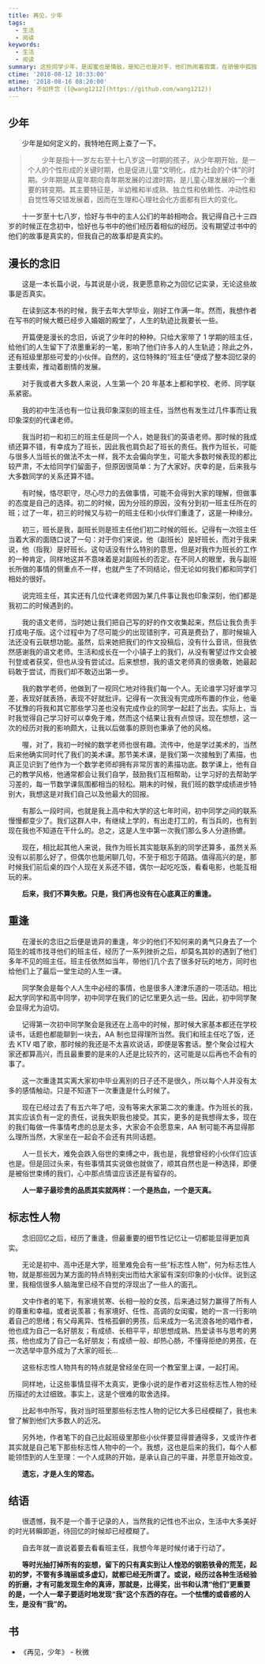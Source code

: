 ```yaml
---
title: 再见，少年
tags:
  - 生活
  - 阅读
keywords:
  - 生活
  - 阅读
summary: 这些同学少年，是闺蜜也是情敌，是知己也是对手，他们热闹着寂寞，在骄傲中孤独，他们的成长多舛，他们的叛逆如此热烈又如此单纯。
ctime: '2018-08-12 10:33:00'
mtime: '2018-08-16 08:20:00'
author: 不如怀念 ([@wang1212](https://github.com/wang1212))
---
```


## 少年

　　少年是如何定义的，我特地在网上查了一下。

> 　　少年是指十一岁左右至十七八岁这一时期的孩子，从少年期开始，是一个人的个性形成的关键时期，也是促进儿童“文明化，成为社会的个体”的时期。少年期是从童年期向青年期发展的过渡时期，是儿童心理发展的一个重要的转变期。其主要特征是，半幼稚和半成熟、独立性和依赖性、冲动性和自觉性等交错发展着，因而在生理和心理社会化方面都有巨大的变化。

　　十一岁至十七八岁，恰好与书中的主人公们的年龄相吻合。我记得自己十三四岁的时候正在念初中，恰好也与书中的他们经历着相似的经历。没有期望过书中的他们的故事是真实的，但我自己的故事却是真实的。

## 漫长的念旧

　　这是一本长篇小说，与其说是小说，我更愿意称之为回忆记实录，无论这些故事是否真实。

　　在读到这本书的时候，我于去年大学毕业，刚好工作满一年。然而，我想作者在写书的时候大概已经步入婚姻的殿堂了，人生的轨迹比我要长一些。

　　开篇便是漫长的念旧，诉说了少年时的种种。只给大家带了 1 学期的班主任，给他们的人生留下了浓墨重彩的一笔，影响了他们许多人的人生轨迹；除此之外，还有班级里那些可爱的小伙伴。自然的，这位特殊的“班主任”便成了整本回忆录的主要线索，推动着剧情的发展。

　　对于我或者大多数人来说，人生第一个 20 年基本上都和学校、老师、同学联系紧密。

　　我的初中生活也有一位让我印象深刻的班主任，当然也有发生过几件事而让我印象深刻的代课老师。

　　我当时初一和初三的班主任是同一个人，她是我们的英语老师。那时候的我成绩还算不错，有幸成为了班长，因此我也肩负起了班长的责任。我作为班长，可能与很多人当班长的做法不太一样，我不太会偏向学生，可能大多数时候表现的都比较严肃，不太给同学们留面子，但原因很简单：为了大家好。庆幸的是，后来我与大多数同学的关系还算不错。

　　有时候，恪尽职守，尽心尽力的去做事情，可能不会得到大家的理解，但做事的态度是自己的选择。初二的时候，因为分班的原因，没有分到初一班主任所在的班；过了一年，初三的时候又与初一的班主任和小伙伴们重逢了，这是一种缘分。

　　初三，班长是我，副班长则是班主任他们初二时候的班长。记得有一次班主任当着大家的面随口说了一句：对于你们来说，他（副班长）是好班长，而对于我来说，他（指我）是好班长。这句话没有什么特别的意思，但是对我作为班长的工作的一种肯定，同样地这并不意味着是对副班长的否定。在不同人的眼里，我与副班长所做的事情的侧重点不一样，也就产生了不同结论，但无论如何我们都和同学们相处的很好。

　　说完班主任，其实还有几位代课老师因为某几件事让我也印象深刻，他们都是我初二的时候遇到的。

　　我的语文老师，当时她让我们把自己写的好的作文收集起来，然后让我负责手打成电子版。这个过程中为了尽可能少的出现错别字，可真是费劲了，那时候输入法还没有云联想功能。虽然，后来她把我们的作文投稿后，没有什么音讯，但我依然感谢我的语文老师。生活和成长在一个小镇子上的我们，从没有奢望过作文会被刊登或者获奖，但也从没有尝试过。后来想想，我的语文老师真的很勇敢，她最起码敢于尝试，而我们却不敢迈出第一步。

　　我的数学老师，他做到了一视同仁地对待我们每一个人。无论谁学习好谁学习差，表现好就表扬，表现不好就批评。记得有一次我没有完成所布置的作业，他毫不犹豫的将我和其它那些学习差也没有完成作业的同学一起赶了出去。实际上，当时我觉得自己学习好可以幸免于难，然而这个结果让我有点惊讶。现在想想，这一次的经历对我的影响颇大，让我以后做事的原则也秉承了他的风格。

　　喔，对了，我初一时候的数学老师也很有趣。流传中，他是学过美术的，当然后来他确实同时代了我们的美术课。那节美术课，是我们第一次接触到了素描，也真正见识到了他作为一个数学老师却拥有非常厉害的素描功底。数学课上，他有自己的教学风格，他通常都会让我们自学，鼓励我们互相帮助，让学习好的去帮助学习差的，每一节数学课氛围都相当的轻松。期末的时候，我们班的数学成绩进步特别大，我想这是对我们自己以及他最大的回报。

　　有那么一段时间，也就是我上高中和大学的这七年时间，初中同学之间的联系慢慢都变少了。我们这群人中，有继续上学的，有出走打工的，有当兵的，也有到现在我也不知道在干什么的。总之，这是人生中第一次我们那么多人分道扬镳。

　　现在，相比起其他人来说，我作为班长其实能联系到的同学还算多，虽然关系没有以前那么好了，但偶尔也能闲聊几句，不至于相忘于陌路。值得高兴的是，那时候我们前后桌的四个人现在关系还不错，偶尔一起吃吃饭，看看电影，也能互相玩的来。

　　**后来，我们不算失散。只是，我们再也没有在心底真正的重逢。**

## 重逢

　　在漫长的念旧之后便是诡异的重逢，年少的他们不知何来的勇气只身去了一个陌生的城市找寻他们的班主任，经历了一系列挫折之后，却莫名其妙的遇到了他们多年不见的班主任。班主任依然如当年，带他们几个去了很多好玩的地方，同时也给他们上了最后一堂生动的人生一课。

　　同学聚会是每个人人生中必经的事情，也是很多人津津乐道的一项活动。相比起大学同学和高中同学，初中同学在我们的记忆里更久远一些。因此，初中同学聚会显得尤为迫切。

　　记得第一次初中同学聚会是我还在上高中的时候，那时候大家基本都还在学校读书，话题也都能聊到一块去，AA 制也显得理所当然。我们和班主任吃了饭，还去 KTV 唱了歌，那时候的我还是不太喜欢说话，即便是客套话。整个聚会过程大家还都算高兴，而且最重要的是来的人还是比较齐的，这可能是以后再也不会有的事了。

　　这一次重逢其实离大家初中毕业离别的日子还不是很久，所以每个人并没有太多的感情触动，只是不知道下一次重逢是什么时候了。

　　现在已经过去了有五六年了吧，没有等来大家第二次的重逢。作为班长的我，其实应该负有一定的责任，说我失职我也接受。其实，更多的是我想得太多，现在的我们每做一件事情考虑的总是太多，大家会不会愿意来，AA 制可能不再显得那么理所当然，大家坐在一起会不会还有共同话题。

　　人一旦长大，难免会跌入俗世的束缚之中，我也是，我想曾经的小伙伴们应该也是。但是回过头来，有些事情其实说做也就做了，顺其自然也是一种选择，即便是被俗世束缚的我们，心中那点情谊应该还是有留存的。

　　**人一辈子最珍贵的品质其实就两样：一个是热血，一个是天真。**

## 标志性人物

　　念旧回忆之后，经历了重逢，但最重要的细节性记忆让一切都能显得更加真实。

　　无论是初中、高中还是大学，班里难免会有一些“标志性人物”，何为标志性人物，就是那些因为某方面的特点特别突出而给大家留有深刻印象的小伙伴。说到这里，我相信很多人脑海里已经不自觉的浮现出了一些人的面孔。

　　文中作者的笔下，有家境贫寒、长相一般的女孩，后来通过努力赢得了所有人的尊重和幸福，或者说羡慕；有家境好、任性、高调的女闺蜜，她的一言一行影响着自己的思绪；有父母离异、性格孤僻的男孩，后来成为一名流浪各地的唱作者，他也成为自己一名好朋友；有成绩、长相平平，却思想成熟、热爱读书与思考的男孩，他也成为了自己一名好朋友；有成绩一般、却热心肠，不懂得拒绝的男孩，在一次选举中意外成为了大家的班长...

　　这些标志性人物共有的特点就是曾经坐在同一个教室里上课，一起打闹。

　　同样地，让这些事情显得不太真实，更像小说的是作者对这些标志性人物的经历描述的太过细致。事实上，这是个很难的取舍选择。

　　比起书中所写，我对当时班里那些标志性人物的记忆大多已经模糊了，我也未曾了解到他们大多数人的近况。

　　另外地，作者笔下的自己比起班级里那些小伙伴要显得普通得多，又或许作者其实就是自己笔下那些标志性人物中的一个。我想，这也是后来的我们，每个人都能领悟到的人生至理：一个人成熟的开始，是承认自己的平庸，并愿意开始改变。

　　**遗忘，才是人生的常态。**

## 结语

　　很遗憾，我不是一个善于记录的人，当然我的记性也不出众，生活中大多美好的时光转瞬即逝，待回忆的时候却已经模糊了。

　　自去年就一直说着要去看看班主任，我想今年是时候付诸于行动了。

　　**等时光抽打掉所有的妄想，留下的只有真实到让人惶恐的钢筋铁骨的荒芜，起初的梦，不管有多瑰丽或多虚幻，就都已经无所谓了。或说，经历过各种生活经验的折磨，才有可能发现生命的真谛，那就是，比得奖，出书和认清“他们”更重要的是，一个人一辈子要适时地发现“我”这个东西的存在。一个怯懦的或昏惑的人生，是没有“我”的。**

## 书

- 《再见，少年》 - 秋微